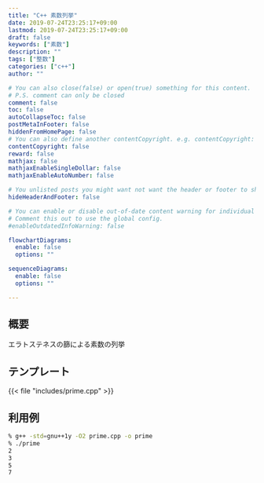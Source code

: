 ```yaml
---
title: "C++ 素数列挙"
date: 2019-07-24T23:25:17+09:00
lastmod: 2019-07-24T23:25:17+09:00
draft: false
keywords: ["素数"]
description: ""
tags: ["整数"]
categories: ["c++"]
author: ""

# You can also close(false) or open(true) something for this content.
# P.S. comment can only be closed
comment: false
toc: false
autoCollapseToc: false
postMetaInFooter: false
hiddenFromHomePage: false
# You can also define another contentCopyright. e.g. contentCopyright: "This is another copyright."
contentCopyright: false
reward: false
mathjax: false
mathjaxEnableSingleDollar: false
mathjaxEnableAutoNumber: false

# You unlisted posts you might want not want the header or footer to show
hideHeaderAndFooter: false

# You can enable or disable out-of-date content warning for individual post.
# Comment this out to use the global config.
#enableOutdatedInfoWarning: false

flowchartDiagrams:
  enable: false
  options: ""

sequenceDiagrams: 
  enable: false
  options: ""

---
```


## 概要
エラトステネスの篩による素数の列挙

<!--more-->

## テンプレート
{{< file "includes/prime.cpp" >}}

## 利用例
```sh
% g++ -std=gnu++1y -O2 prime.cpp -o prime
% ./prime
2
3
5
7
```
<!--more-->
